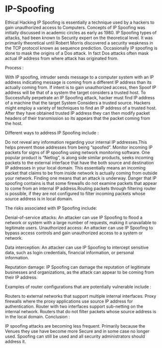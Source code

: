 # IP-Spoofing
Ethical Hacking
IP Spoofing is essentially a technique used by a hackers to gain unauthorized access to Computers. Concepts of IP Spoofing was initially discussed in academic circles as early as 1980. IP Spoofing types of attacks, had been known to Security expert on the theoretical level. It was primarily theoretical until Robert Morris discovered a security weakness in the TCP protocol known as sequence prediction. Occasionally IP spoofing is done to mask the origins of a Dos attack. In fact Dos attacks often mask actual IP address from where attack has originated from. 

Process : 

With IP spoofing, intruder sends message to a computer system with an IP address indicating message is coming from a different IP address than its actually coming from. If intent is to gain unauthorized access, then Spoof IP address will be that of a system the target considers a trusted host. To Successfully perpetrate an IP Spoofing attack, hacker must find IP address of a machine that the target System Considers a trusted source. Hackers might employ a variety of techniques to find an IP address of a trusted host. After they have obtained trusted IP address they can then modify packet headers of their transmission so its appears that the packet coming from the host. 

Different ways to address IP Spoofing include :

Do not reveal any information regarding your internal IP addresses.This helps prevent those addresses from being “spoofed”.
Monitor incoming IP packets for signs of IP spoofing using network monitoring software. One popular product is “Netlog”, is along side similar products, seeks incoming packets to the external interface that have the both source and destination IP addresses in your local domain. This essentially means an incoming packet that claims to be from inside network is actually coming from outside your network. Finding one means that an attack is underway.
Danger that IP spoofing contains is that some firewalls do not examine packets that appear to come from an internal IP address.Routing packets through filtering router is possible, if they are not configured to filter incoming packets whose source address is in local domain. 

The risks associated with IP Spoofing include:

Denial-of-service attacks: An attacker can use IP Spoofing to flood a network or system with a large number of requests, making it unavailable to legitimate users.
Unauthorized access: An attacker can use IP Spoofing to bypass access controls and gain unauthorized access to a system or network.

Data interception: An attacker can use IP Spoofing to intercept sensitive data, such as login credentials, financial information, or personal information.

Reputation damage: IP Spoofing can damage the reputation of legitimate businesses and organizations, as the attack can appear to be coming from their IP address.

Examples of router configurations that are potentially vulnerable include :

Routers to external networks that support multiple internal interfaces.
Proxy firewalls where the proxy applications use source IP address for authentication.
Router with two interfaces support sub-netting on the internal network.
Routers that do not filter packets whose source address is in the local domain.
Conclusion :

IP spoofing attacks are becoming less frequent.
Primarily because the Venues they use have become more Secure and in some case no longer used.
Spoofing can still be used and all security administrators should address it.
